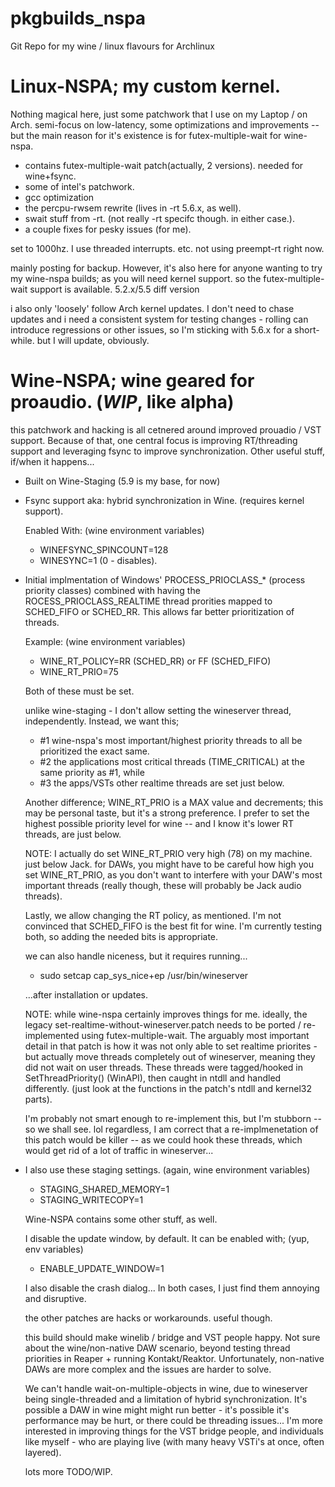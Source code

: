 # pkgbuilds_nspa

Git Repo for my wine / linux flavours for Archlinux

 # Linux-NSPA; my custom kernel.

Nothing magical here, just some patchwork that I use on my Laptop / on Arch. semi-focus
on low-latency, some optimizations and improvements -- but the main reason for it's existence is
for futex-multiple-wait for wine-nspa. 

- contains futex-multiple-wait patch(actually, 2 versions). needed for wine+fsync.
- some of intel's patchwork. 
- gcc optimization
- the percpu-rwsem rewrite (lives in -rt 5.6.x, as well).
- swait stuff from -rt. (not really -rt specifc though. in either case.).
- a couple fixes for pesky issues (for me).

set to 1000hz. I use threaded interrupts. etc. not using preempt-rt right now.

mainly posting for backup. However, it's also here for anyone wanting to try my wine-nspa builds; 
as you will need kernel support. so the futex-multiple-wait support is available. 5.2.x/5.5 diff version

i also only 'loosely' follow Arch kernel updates. I don't need to chase updates and i need a consistent
system for testing changes - rolling can introduce regressions or other issues, so I'm sticking with 
5.6.x for a short-while. but I will update, obviously.

# Wine-NSPA; wine geared for proaudio. (*WIP*, like alpha)

this patchwork and hacking is all cetnered around improved prouadio / VST support. Because of that, one
central focus is improving RT/threading support and leveraging fsync to improve synchronization. Other 
useful stuff, if/when it happens... 
  
- Built on Wine-Staging (5.9 is my base, for now)
- Fsync support aka: hybrid synchronization in Wine. (requires kernel support).
 
  Enabled With: (wine environment variables)
 
  * WINEFSYNC_SPINCOUNT=128
  * WINESYNC=1 (0 - disables).

- Initial implmentation of Windows' PROCESS_PRIOCLASS_* (process priority classes) combined with having
  the ROCESS_PRIOCLASS_REALTIME thread prorities mapped to SCHED_FIFO or SCHED_RR. This allows far 
  better prioritization of threads. 

  Example: (wine environment variables)
  
  * WINE_RT_POLICY=RR (SCHED_RR) or FF (SCHED_FIFO) 
  * WINE_RT_PRIO=75
  
  Both of these must be set. 
  
  unlike wine-staging - I don't allow setting the wineserver thread, independently. Instead, we want this;
  
  * #1 wine-nspa's most important/highest priority threads to all be prioritized the exact same. 
  * #2 the applications most critical threads (TIME_CRITICAL) at the same priority as #1, while 
  * #3 the apps/VSTs other realtime threads are set just below.
  
  Another difference; WINE_RT_PRIO is a MAX value and decrements; this may be personal taste, but it's a
  strong preference. I prefer to set the highest possible priority level for wine -- and I know it's lower
  RT threads, are just below.
  
  NOTE: I actually do set WINE_RT_PRIO very high (78) on my machine. just below Jack. for DAWs, you might 
  have to be careful how high you set WINE_RT_PRIO, as you don't want to interfere with your DAW's most
  important threads (really though, these will probably be Jack audio threads).
  
  Lastly, we allow changing the RT policy, as mentioned. I'm not convinced that SCHED_FIFO is the best fit
  for wine. I'm currently testing both, so adding the needed bits is appropriate. 
  
  we can also handle niceness, but it requires running...
  
  * sudo setcap cap_sys_nice+ep /usr/bin/wineserver
  
  ...after installation or updates.
  
  NOTE: while wine-nspa certainly improves things for me. ideally, the legacy set-realtime-without-wineserver.patch needs
  to be ported / re-implemented using futex-multiple-wait. The arguably most important detail in that patch is
  how it was not only able to set realtime priorites - but actually move threads completely out of wineserver,
  meaning they did not wait on user threads. These threads were tagged/hooked in SetThreadPriority() (WinAPI),
  then caught in ntdll and handled differently. (just look at the functions in the patch's ntdll and kernel32 parts).
  
  I'm probably not smart enough to re-implement this, but I'm stubborn -- so we shall see. lol regardless, I am
  correct that a re-implmenetation of this patch would be killer -- as we could hook these threads, which would
  get rid of a lot of traffic in wineserver...

- I also use these staging settings. (again, wine environment variables)
  
  * STAGING_SHARED_MEMORY=1
  * STAGING_WRITECOPY=1

  Wine-NSPA contains some other stuff, as well. 
  
  I disable the update window, by default. It can be enabled with; (yup, env variables)
  
  * ENABLE_UPDATE_WINDOW=1
  
  I also disable the crash dialog... In both cases, I just find them annoying and disruptive.
  
  the other patches are hacks or workarounds. useful though.
    
  this build should make winelib / bridge and VST people happy. Not sure about the 
  wine/non-native DAW scenario, beyond testing thread priorities in Reaper + running Kontakt/Reaktor.
  Unfortunately, non-native DAWs are more complex and the issues are harder to solve.
  
  We can't handle wait-on-multiple-objects in wine, due to wineserver 
  being single-threaded and a limitation of hybrid synchronization. It's possible
  a DAW in wine might might run better - it's possible it's performance may be hurt, or there could be
  threading issues... I'm more interested in improving things for the VST bridge people, and individuals
  like myself - who are playing live (with many heavy VSTi's at once, often layered).
  
  lots more TODO/WIP.
